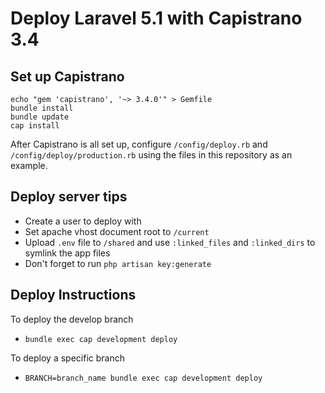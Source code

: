 # Deploy Laravel 5.1 with Capistrano 3.4
## Set up Capistrano
```shell
echo "gem 'capistrano', '~> 3.4.0'" > Gemfile
bundle install
bundle update
cap install
```
After Capistrano is all set up, configure `/config/deploy.rb` and `/config/deploy/production.rb` using the files in this repository as an example.

## Deploy server tips
* Create a user to deploy with
* Set apache vhost document root to `/current`
* Upload `.env` file to `/shared` and use `:linked_files` and `:linked_dirs` to symlink the app files
* Don't forget to run `php artisan key:generate`

## Deploy Instructions
To deploy the develop branch
* `bundle exec cap development deploy`

To deploy a specific branch
* `BRANCH=branch_name bundle exec cap development deploy`
